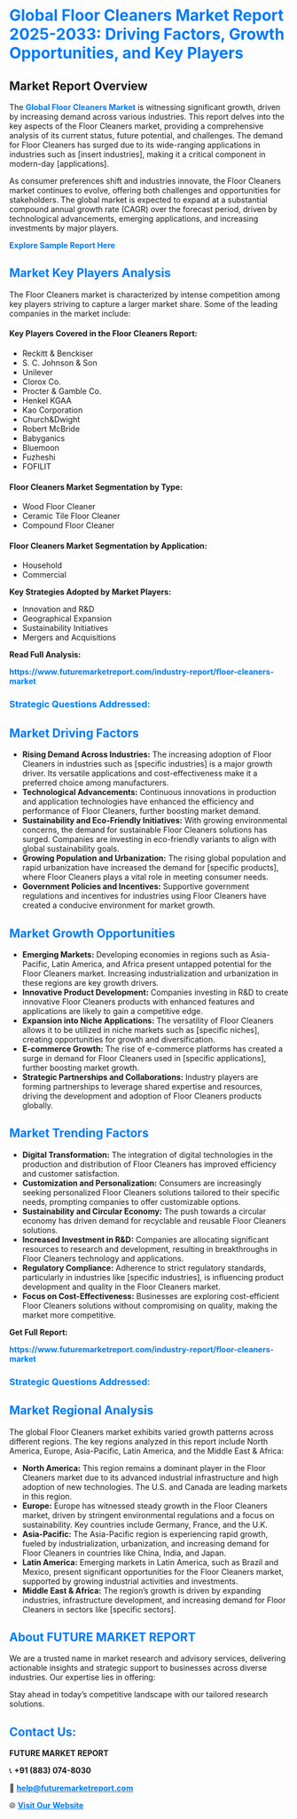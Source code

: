 <h1 style="color: #007BFF;">Global Floor Cleaners Market Report 2025-2033: Driving Factors, Growth Opportunities, and Key Players</h1>

<section id="overview">
<h2>Market Report Overview</h2>
<p>The <a href="https://www.futuremarketreport.com/industry-report/floor-cleaners-market" style="color: #007BFF; text-decoration: none;"><strong>Global Floor Cleaners Market</strong></a> is witnessing significant growth, driven by increasing demand across various industries. This report delves into the key aspects of the Floor Cleaners market, providing a comprehensive analysis of its current status, future potential, and challenges. The demand for Floor Cleaners has surged due to its wide-ranging applications in industries such as [insert industries], making it a critical component in modern-day [applications].</p>
<p>As consumer preferences shift and industries innovate, the Floor Cleaners market continues to evolve, offering both challenges and opportunities for stakeholders. The global market is expected to expand at a substantial compound annual growth rate (CAGR) over the forecast period, driven by technological advancements, emerging applications, and increasing investments by major players.</p>
</section>

<section id="overview">
<p><a href="https://www.futuremarketreport.com/request-sample/reportId=86003" style="color: #007BFF; text-decoration: none;"><strong>Explore Sample Report Here</strong></a></p>
</section>

<section id="key-players">
<h2 style="color: #007BFF;">Market Key Players Analysis</h2>
<p>The Floor Cleaners market is characterized by intense competition among key players striving to capture a larger market share. Some of the leading companies in the market include:</p>
<h4>Key Players Covered in the Floor Cleaners Report:</h4>
<ul><li>Reckitt &amp; Benckiser</li><li>S. C. Johnson &amp; Son</li><li>Unilever</li><li>Clorox Co.</li><li>Procter &amp; Gamble Co.</li><li>Henkel KGAA</li><li>Kao Corporation</li><li>Church&amp;Dwight</li><li>Robert McBride</li><li>Babyganics</li><li>Bluemoon</li><li>Fuzheshi</li><li>FOFILIT</li></ul>
<h4>Floor Cleaners Market Segmentation by Type:</h4>
<ul><li>Wood Floor Cleaner</li><li>Ceramic Tile Floor Cleaner</li><li>Compound Floor Cleaner</li></ul>

<h4>Floor Cleaners Market Segmentation by Application:</h4>
<ul><li>Household</li><li>Commercial</li></ul>
<p><strong>Key Strategies Adopted by Market Players:</strong></p>
<ul>
<li>Innovation and R&D</li>
<li>Geographical Expansion</li>
<li>Sustainability Initiatives</li>
<li>Mergers and Acquisitions</li>
</ul>
</section>

<section>
<p><strong>Read Full Analysis: </strong></p><a href="https://www.futuremarketreport.com/industry-report/floor-cleaners-market" style="color: #007BFF; text-decoration: none;"><strong>https://www.futuremarketreport.com/industry-report/floor-cleaners-market</strong></a>
<h3 style="color: #007BFF;">Strategic Questions Addressed:</h3>
</section>

<section id="driving-factors">
<h2 style="color: #007BFF;">Market Driving Factors</h2>
<ul>
<li><strong>Rising Demand Across Industries:</strong> The increasing adoption of Floor Cleaners in industries such as [specific industries] is a major growth driver. Its versatile applications and cost-effectiveness make it a preferred choice among manufacturers.</li>
<li><strong>Technological Advancements:</strong> Continuous innovations in production and application technologies have enhanced the efficiency and performance of Floor Cleaners, further boosting market demand.</li>
<li><strong>Sustainability and Eco-Friendly Initiatives:</strong> With growing environmental concerns, the demand for sustainable Floor Cleaners solutions has surged. Companies are investing in eco-friendly variants to align with global sustainability goals.</li>
<li><strong>Growing Population and Urbanization:</strong> The rising global population and rapid urbanization have increased the demand for [specific products], where Floor Cleaners plays a vital role in meeting consumer needs.</li>
<li><strong>Government Policies and Incentives:</strong> Supportive government regulations and incentives for industries using Floor Cleaners have created a conducive environment for market growth.</li>
</ul>
</section>

<section id="growth-opportunities">
<h2 style="color: #007BFF;">Market Growth Opportunities</h2>
<ul>
<li><strong>Emerging Markets:</strong> Developing economies in regions such as Asia-Pacific, Latin America, and Africa present untapped potential for the Floor Cleaners market. Increasing industrialization and urbanization in these regions are key growth drivers.</li>
<li><strong>Innovative Product Development:</strong> Companies investing in R&D to create innovative Floor Cleaners products with enhanced features and applications are likely to gain a competitive edge.</li>
<li><strong>Expansion into Niche Applications:</strong> The versatility of Floor Cleaners allows it to be utilized in niche markets such as [specific niches], creating opportunities for growth and diversification.</li>
<li><strong>E-commerce Growth:</strong> The rise of e-commerce platforms has created a surge in demand for Floor Cleaners used in [specific applications], further boosting market growth.</li>
<li><strong>Strategic Partnerships and Collaborations:</strong> Industry players are forming partnerships to leverage shared expertise and resources, driving the development and adoption of Floor Cleaners products globally.</li>
</ul>
</section>

<section id="trending-factors">
<h2 style="color: #007BFF;">Market Trending Factors</h2>
<ul>
<li><strong>Digital Transformation:</strong> The integration of digital technologies in the production and distribution of Floor Cleaners has improved efficiency and customer satisfaction.</li>
<li><strong>Customization and Personalization:</strong> Consumers are increasingly seeking personalized Floor Cleaners solutions tailored to their specific needs, prompting companies to offer customizable options.</li>
<li><strong>Sustainability and Circular Economy:</strong> The push towards a circular economy has driven demand for recyclable and reusable Floor Cleaners solutions.</li>
<li><strong>Increased Investment in R&D:</strong> Companies are allocating significant resources to research and development, resulting in breakthroughs in Floor Cleaners technology and applications.</li>
<li><strong>Regulatory Compliance:</strong> Adherence to strict regulatory standards, particularly in industries like [specific industries], is influencing product development and quality in the Floor Cleaners market.</li>
<li><strong>Focus on Cost-Effectiveness:</strong> Businesses are exploring cost-efficient Floor Cleaners solutions without compromising on quality, making the market more competitive.</li>
</ul>
</section>

<section>
<p><strong>Get Full Report: </strong></p><a href="https://www.futuremarketreport.com/industry-report/floor-cleaners-market" style="color: #007BFF; text-decoration: none;"><strong>https://www.futuremarketreport.com/industry-report/floor-cleaners-market</strong></a>
<h3 style="color: #007BFF;">Strategic Questions Addressed:</h3>
</section>


<section id="regional-analysis">
<h2 style="color: #007BFF;">Market Regional Analysis</h2>
<p>The global Floor Cleaners market exhibits varied growth patterns across different regions. The key regions analyzed in this report include North America, Europe, Asia-Pacific, Latin America, and the Middle East & Africa:</p>
<ul>
<li><strong>North America:</strong> This region remains a dominant player in the Floor Cleaners market due to its advanced industrial infrastructure and high adoption of new technologies. The U.S. and Canada are leading markets in this region.</li>
<li><strong>Europe:</strong> Europe has witnessed steady growth in the Floor Cleaners market, driven by stringent environmental regulations and a focus on sustainability. Key countries include Germany, France, and the U.K.</li>
<li><strong>Asia-Pacific:</strong> The Asia-Pacific region is experiencing rapid growth, fueled by industrialization, urbanization, and increasing demand for Floor Cleaners in countries like China, India, and Japan.</li>
<li><strong>Latin America:</strong> Emerging markets in Latin America, such as Brazil and Mexico, present significant opportunities for the Floor Cleaners market, supported by growing industrial activities and investments.</li>
<li><strong>Middle East & Africa:</strong> The region’s growth is driven by expanding industries, infrastructure development, and increasing demand for Floor Cleaners in sectors like [specific sectors].</li>
</ul>
</section>

<footer>
<h2 style="color: #007BFF;">About FUTURE MARKET REPORT</h2>
<p>We are a trusted name in market research and advisory services, delivering actionable insights and strategic support to businesses across diverse industries. Our expertise lies in offering:</p>

<p>Stay ahead in today’s competitive landscape with our tailored research solutions.</p>

<h2 style="color: #007BFF;">Contact Us:</h2>
<p><strong>FUTURE MARKET REPORT</strong></p>
<p>📞 <strong>+91 (883) 074-8030</strong></p>
<p>📧 <strong><a href="mailto:help@futuremarketreport.com" style="color: #007BFF;">help@futuremarketreport.com</a></strong></p>
<p>🌐 <strong><a href="https://www.futuremarketreport.com/" style="color: #007BFF;">Visit Our Website</a></strong></p>
</footer>